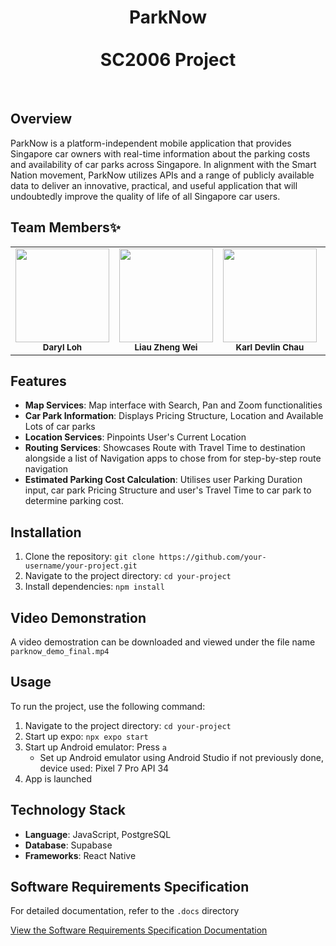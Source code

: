 <div align="center">

# ParkNow <br/><br/> SC2006 Project

</div>
<br/>

## Overview
ParkNow is a platform-independent mobile application that provides Singapore car owners with real-time information about the parking costs and availability of car parks across Singapore. In alignment with the Smart Nation movement, ParkNow utilizes APIs and a range of publicly available data to deliver an innovative, practical, and useful application that will undoubtedly improve the quality of life of all Singapore car users.

## Team Members✨

<table>
  <tr>
    <td align="center"><a href="https://github.com/darylloh29" target="_blank"><img src="https://avatars.githubusercontent.com/u/62453290?v=4" width="150px;" alt=""/></a><br /><sub><b>Daryl Loh</b></sub><br /></td>
    <td align="center"><a href="https://github.com/lousyway" target="_blank"><img src="https://avatars.githubusercontent.com/u/92497783?v=4?s=150" width="150px;" alt=""/></a><br /><sub><b>Liau Zheng Wei</b></sub><br /></td>
    <td align="center"><a href="https://github.com/devlinchau" target="_blank"><img src="https://avatars.githubusercontent.com/u/122105152?v=4" width="150px;" alt=""/></a><br /><sub><b>Karl Devlin Chau</b></sub><br /></td>
    <td align="center"><a href="https://github.com/weihsuen" target="_blank"><img src="https://avatars.githubusercontent.com/u/131374192?v=4" width="150px;" alt=""/></a><br /><sub><b>Evelyn Ling Wei Hseun</b></sub><br /></td>
  </tr>
</table>

## Features

- **Map Services**: Map interface with Search, Pan and Zoom functionalities
- **Car Park Information**: Displays Pricing Structure, Location and Available Lots of car parks
- **Location Services**: Pinpoints User's Current Location
- **Routing Services**: Showcases Route with Travel Time to destination alongside a list of Navigation apps to chose from for step-by-step route navigation
- **Estimated Parking Cost Calculation**: Utilises user Parking Duration input, car park Pricing Structure and user's Travel Time to car park to determine parking cost.


## Installation
1. Clone the repository: `git clone https://github.com/your-username/your-project.git`
2. Navigate to the project directory: `cd your-project`
3. Install dependencies: `npm install`

## Video Demonstration
A video demostration can be downloaded and viewed under the file name `parknow_demo_final.mp4`

## Usage

To run the project, use the following command:

1. Navigate to the project directory: `cd your-project`
2. Start up expo: `npx expo start`
3. Start up Android emulator: Press `a`
   * Set up Android emulator using Android Studio if not previously done, device used: Pixel 7 Pro API 34  
4. App is launched

## Technology Stack
- **Language**: JavaScript, PostgreSQL
- **Database**: Supabase
- **Frameworks**: React Native

## Software Requirements Specification
For detailed documentation, refer to the `.docs` directory

[View the Software Requirements Specification Documentation](https://github.com/darylloh29/ParkNow/blob/main/docs/Software%20Requirements%20Specification%20SC2006.pdf)

